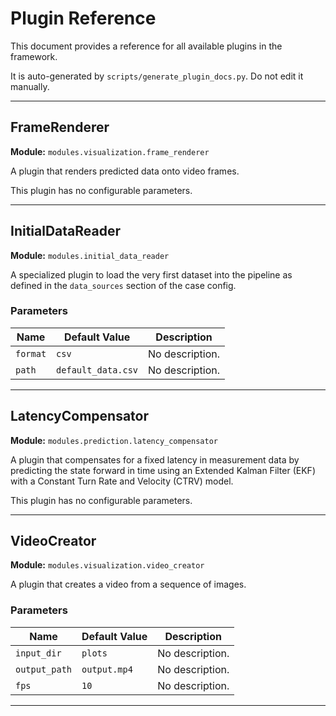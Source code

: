 # Plugin Reference

This document provides a reference for all available plugins in the framework.

It is auto-generated by `scripts/generate_plugin_docs.py`. Do not edit it manually.

---

## FrameRenderer

**Module:** `modules.visualization.frame_renderer`

A plugin that renders predicted data onto video frames.

This plugin has no configurable parameters.

---

## InitialDataReader

**Module:** `modules.initial_data_reader`

A specialized plugin to load the very first dataset into the pipeline
as defined in the `data_sources` section of the case config.

### Parameters

| Name | Default Value | Description |
|------|---------------|-------------|
| `format` | `csv` | No description. |
| `path` | `default_data.csv` | No description. |

---

## LatencyCompensator

**Module:** `modules.prediction.latency_compensator`

A plugin that compensates for a fixed latency in measurement data by
predicting the state forward in time using an Extended Kalman Filter (EKF)
with a Constant Turn Rate and Velocity (CTRV) model.

This plugin has no configurable parameters.

---

## VideoCreator

**Module:** `modules.visualization.video_creator`

A plugin that creates a video from a sequence of images.

### Parameters

| Name | Default Value | Description |
|------|---------------|-------------|
| `input_dir` | `plots` | No description. |
| `output_path` | `output.mp4` | No description. |
| `fps` | `10` | No description. |

---

